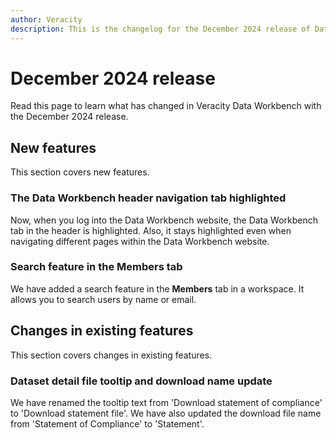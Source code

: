 ```yaml
---
author: Veracity
description: This is the changelog for the December 2024 release of Data Workbench.
---
```


# December 2024 release

Read this page to learn what has changed in Veracity Data Workbench with the December 2024 release.

## New features
This section covers new features.

### The Data Workbench header navigation tab highlighted
Now, when you log into the Data Workbench website, the Data Workbench tab in the header is highlighted. Also,  it stays highlighted even when navigating different pages within the Data Workbench website.

### Search feature in the Members tab
We have added a search feature in the **Members** tab in a workspace. It allows you to search users by name or email.

## Changes in existing features
This section covers changes in existing features.

### Dataset detail file tooltip and download name update
We have renamed the tooltip text from 'Download statement of compliance' to 'Download statement file'. We have also updated the download file name from 'Statement of Compliance' to 'Statement'.
